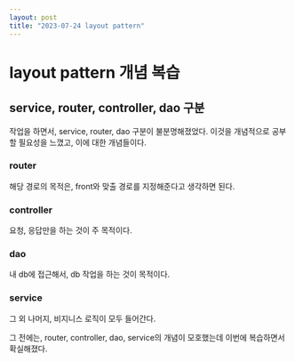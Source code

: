 ```yaml
---
layout: post
title: "2023-07-24 layout pattern"
---
```


# layout pattern 개념 복습

## service, router, controller, dao 구분

작업을 하면서, service, router, dao 구분이 불분명해졌었다. 이것을 개념적으로 공부할 필요성을 느꼈고, 이에 대한 개념들이다.

### router

해당 경로의 목적은, front와 맞출 경로를 지정해준다고 생각하면 된다.

### controller

요청, 응답만을 하는 것이 주 목적이다.

### dao

내 db에 접근해서, db 작업을 하는 것이 목적이다.

### service

그 외 나머지, 비지니스 로직이 모두 들어간다.

그 전에는, router, controller, dao, service의 개념이 모호했는데 이번에 복습하면서 확실해졌다.
